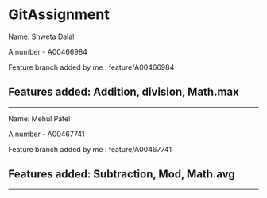 # GitAssignment

Name: Shweta Dalal

A number - A00466984

Feature branch added by me : feature/A00466984

Features added: Addition, division, Math.max
---------------------------------------------------------------------------------
---------------------------------------------------------------------------------
Name: Mehul Patel

A number - A00467741

Feature branch added by me : feature/A00467741

Features added: Subtraction, Mod, Math.avg
---------------------------------------------------------------------------------
---------------------------------------------------------------------------------
